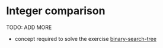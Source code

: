 # Integer comparison

TODO: ADD MORE

- concept required to solve the exercise [binary-search-tree](../exercise-concepts/binary-search-tree.md)
